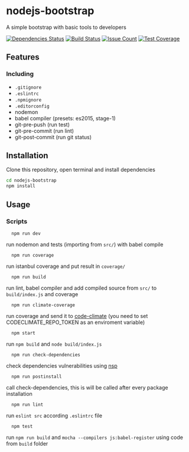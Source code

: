 # nodejs-bootstrap

A simple bootstrap with basic tools to developers

[![Dependencies Status](https://david-dm.org/marcosrava/nodejs-bootstrap.svg)](https://david-dm.org/marcosrava/nodejs-bootstrap)
[![Build Status](https://travis-ci.org/MarcosRava/nodejs-bootstrap.svg)](https://travis-ci.org/MarcosRava/nodejs-bootstrap)
[![Issue Count](https://codeclimate.com/github/MarcosRava/nodejs-bootstrap/badges/issue_count.svg)](https://codeclimate.com/github/MarcosRava/nodejs-bootstrap)
[![Test Coverage](https://codeclimate.com/github/MarcosRava/nodejs-bootstrap/badges/coverage.svg)](https://codeclimate.com/github/MarcosRava/nodejs-bootstrap/coverage)

## Features
### Including
  * ```.gitignore```
  * ```.eslintrc```
  * ```.npmignore```
  * ```.editorconfig```
  * nodemon
  * babel compiler (presets: es2015, stage-1)
  * git-pre-push (run test)
  * git-pre-commit (run lint)
  * git-post-commit (run git status)

## Installation

Clone this repository, open terminal and install dependencies

```sh
cd nodejs-bootstrap
npm install

```

## Usage

### Scripts

  ```
    npm run dev

  ```
  run nodemon and tests (importing from ```src/```) with babel compile

  ```
    npm run coverage

  ```
  run istanbul coverage and put result in ```coverage/```

  ```
    npm run build

  ```
  run lint, babel compiler and add compiled source from ```src/``` to ```build/index.js``` and coverage

  ```
    npm run climate-coverage

  ```
  run coverage and send it to [code-climate](https://codeclimate.com/) (you need to set CODECLIMATE_REPO_TOKEN as an enviroment variable)

  ```
    npm start

  ```
  run ```npm build``` and ```node build/index.js```

  ```
    npm run check-dependencies

  ```
  check dependencies vulnerabilities using [nsp](https://github.com/nodesecurity/nsp)

  ```
    npm run postinstall

  ```
  call check-dependencies, this is will be called after every package installation

  ```
    npm run lint

  ```
  run ```eslint src``` according ```.eslintrc``` file

  ```
    npm test

  ```
  run ```npm run build``` and  ```mocha --compilers js:babel-register``` using code from ```build``` folder
